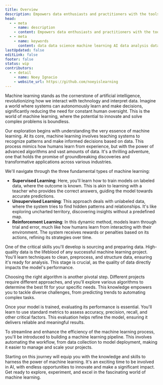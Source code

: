 ```yaml
---
title: Overview
description: Empowers data enthusiasts and practitioners with the tools and knowledge to unlock the potential of data.
head:
  - - meta
    - name: description
    - content: Empowers data enthusiasts and practitioners with the tools and knowledge to unlock the potential of data.
  - - meta
    - name: keywords
      content: data data science machine learning AI data analysis data-driven data enthusiasts data practitioners
lastUpdated: false
editLink: false
footer: false
status: wip
contributors:
  - - detail
    - name: Noey Ignacio
    - website_url: https://github.com/noeyislearning
---
```


<ImageCard 
  img_url="https://i.imgur.com/ksvkYKt.png" 
/>

Machine learning stands as the cornerstone of artificial intelligence, revolutionizing how we interact with technology and interpret data. Imagine a world where systems can autonomously learn and make decisions, significantly reducing the need for constant human oversight. This is the world of machine learning, where the potential to innovate and solve complex problems is boundless.

Our exploration begins with understanding the very essence of machine learning. At its core, machine learning involves teaching systems to recognize patterns and make informed decisions based on data. This process mimics how humans learn from experience, but with the power of advanced algorithms and vast amounts of data. It's a thrilling adventure, one that holds the promise of groundbreaking discoveries and transformative applications across various industries.

We'll navigate through the three fundamental types of machine learning:

- **Supervised Learning**: Here, you'll learn how to train models on labeled data, where the outcome is known. This is akin to learning with a teacher who provides the correct answers, guiding the model towards accurate predictions.
- **Unsupervised Learning**: This approach deals with unlabeled data, where the system tries to find hidden patterns and relationships. It's like exploring uncharted territory, discovering insights without a predefined map.
- **Reinforcement Learning**: In this dynamic method, models learn through trial and error, much like how humans learn from interacting with their environment. The system receives rewards or penalties based on its actions, refining its strategies over time.

One of the critical skills you'll develop is sourcing and preparing data. High-quality data is the lifeblood of any successful machine learning project. You'll learn techniques to clean, preprocess, and structure data, ensuring it's ready for analysis. This stage is crucial, as the quality of data directly impacts the model's performance.

Choosing the right algorithm is another pivotal step. Different projects require different approaches, and you'll explore various algorithms to determine the best fit for your specific needs. This knowledge empowers you to tackle diverse challenges, from predicting trends to automating complex tasks.

Once your model is trained, evaluating its performance is essential. You'll learn to use standard metrics to assess accuracy, precision, recall, and other critical factors. This evaluation helps refine the model, ensuring it delivers reliable and meaningful results.

To streamline and enhance the efficiency of the machine learning process, you'll be introduced to building a machine learning pipeline. This involves automating the workflow, from data collection to model deployment, making it easier to manage and scale your projects.

Starting on this journey will equip you with the knowledge and skills to harness the power of machine learning. It's an exciting time to be involved in AI, with endless opportunities to innovate and make a significant impact. Get ready to explore, experiment, and excel in the fascinating world of machine learning.

